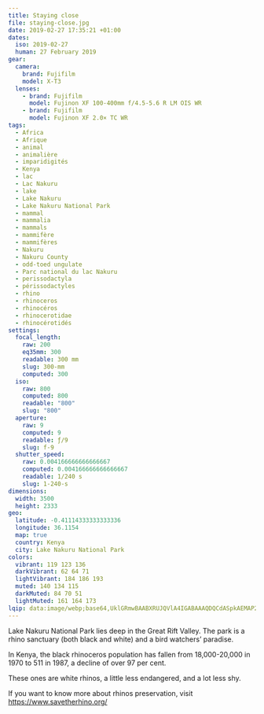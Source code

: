 ```yaml
---
title: Staying close
file: staying-close.jpg
date: 2019-02-27 17:35:21 +01:00
dates:
  iso: 2019-02-27
  human: 27 February 2019
gear:
  camera:
    brand: Fujifilm
    model: X-T3
  lenses:
    - brand: Fujifilm
      model: Fujinon XF 100-400mm f/4.5-5.6 R LM OIS WR
    - brand: Fujifilm
      model: Fujinon XF 2.0× TC WR
tags:
  - Africa
  - Afrique
  - animal
  - animalière
  - imparidigités
  - Kenya
  - lac
  - Lac Nakuru
  - lake
  - Lake Nakuru
  - Lake Nakuru National Park
  - mammal
  - mammalia
  - mammals
  - mammifère
  - mammifères
  - Nakuru
  - Nakuru County
  - odd-toed ungulate
  - Parc national du lac Nakuru
  - perissodactyla
  - périssodactyles
  - rhino
  - rhinoceros
  - rhinocéros
  - rhinocerotidae
  - rhinocérotidés
settings:
  focal_length:
    raw: 200
    eq35mm: 300
    readable: 300 mm
    slug: 300-mm
    computed: 300
  iso:
    raw: 800
    computed: 800
    readable: "800"
    slug: "800"
  aperture:
    raw: 9
    computed: 9
    readable: ƒ/9
    slug: f-9
  shutter_speed:
    raw: 0.004166666666666667
    computed: 0.004166666666666667
    readable: 1/240 s
    slug: 1-240-s
dimensions:
  width: 3500
  height: 2333
geo:
  latitude: -0.41114333333333336
  longitude: 36.1154
  map: true
  country: Kenya
  city: Lake Nakuru National Park
colors:
  vibrant: 119 123 136
  darkVibrant: 62 64 71
  lightVibrant: 184 186 193
  muted: 140 134 115
  darkMuted: 84 70 51
  lightMuted: 161 164 173
lqip: data:image/webp;base64,UklGRmwBAABXRUJQVlA4IGABAAAQDQCdASpkAEMAP22gwFi0q6avMVhs+pAtiWdsil2cc2YCVvxNdDn8JTG4GEQVAdsQuECyDnaY1jkEVAEDV9kKmBKruWrIgftsIxRtISwdlx/C2gTxPdC3S1Ju6aHg/8miaLLefTkxp4xdqTQIxlrGAAD+EYqb0SSYqyP2BysOdGmXGOQdrBzOKXmML1ioMu3bt6oywMz4e2sI0D4JGrkP1afl4mgdz310KuzRhBfJ+gItuG0cKIThc8F29CUrpWMYInSxh0avZrCillSx4vfcI1hSJohFmxUrePJ9PjQkmSlmBGxjSod9fEEGgSlMlyVXa/AOIFUsOTscirfsXZ24+H8ucMYhHceo4UBpgWogrfT9aMpXtvie3H2v7wNCyJvyQQ8jfFoJMwarJQImuQHJag1VRuipcJ7zA9qLnpNdURNjgB7hxuT6fxXUS+a3FEHxxMUI28ddTwwWui4cAAAA
---
```


Lake Nakuru National Park lies deep in the Great Rift Valley. The park is a rhino sanctuary (both black and white) and a bird watchers’ paradise.

In Kenya, the black rhinoceros population has fallen from 18,000-20,000 in 1970 to 511 in 1987, a decline of over 97 per cent.

These ones are white rhinos, a little less endangered, and a lot less shy.

If you want to know more about rhinos preservation, visit https://www.savetherhino.org/
